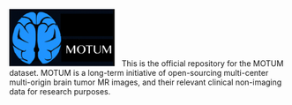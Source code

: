 <img src="logo_motum.png" width="200">
This is the official repository for the MOTUM dataset. 
MOTUM is a long-term initiative of open-sourcing multi-center multi-origin brain tumor MR images, and their relevant clinical non-imaging data for research purposes. 

